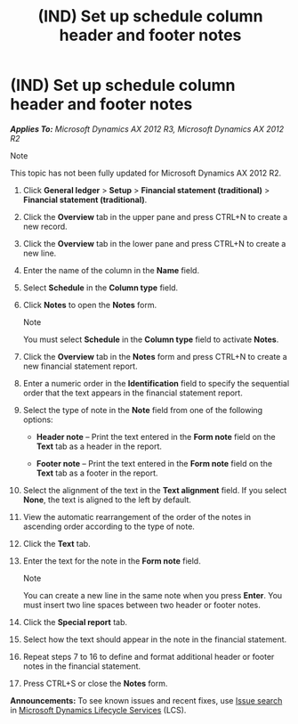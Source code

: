 ﻿---
title: (IND) Set up schedule column header and footer notes
TOCTitle: (IND) Set up schedule column header and footer notes
ms:assetid: 50031f32-405c-425f-a5dd-aa010e656061
ms:mtpsurl: https://technet.microsoft.com/en-us/library/JJ664692(v=AX.60)
ms:contentKeyID: 49385764
ms.date: 04/18/2014
mtps_version: v=AX.60
---

# (IND) Set up schedule column header and footer notes 


_**Applies To:** Microsoft Dynamics AX 2012 R3, Microsoft Dynamics AX 2012 R2_


> [!NOTE]
> <P>This topic has not been fully updated for Microsoft Dynamics AX 2012 R2.</P>



1.  Click **General ledger** \> **Setup** \> **Financial statement (traditional)** \> **Financial statement (traditional)**.

2.  Click the **Overview** tab in the upper pane and press CTRL+N to create a new record.

3.  Click the **Overview** tab in the lower pane and press CTRL+N to create a new line.

4.  Enter the name of the column in the **Name** field.

5.  Select **Schedule** in the **Column type** field.

6.  Click **Notes** to open the **Notes** form.
    

    > [!NOTE]
    > <P>You must select <STRONG>Schedule</STRONG> in the <STRONG>Column type</STRONG> field to activate <STRONG>Notes</STRONG>.</P>



7.  Click the **Overview** tab in the **Notes** form and press CTRL+N to create a new financial statement report.

8.  Enter a numeric order in the **Identification** field to specify the sequential order that the text appears in the financial statement report.

9.  Select the type of note in the **Note** field from one of the following options:
    
      - **Header note** – Print the text entered in the **Form note** field on the **Text** tab as a header in the report.
    
      - **Footer note** – Print the text entered in the **Form note** field on the **Text** tab as a footer in the report.

10. Select the alignment of the text in the **Text alignment** field. If you select **None**, the text is aligned to the left by default.

11. View the automatic rearrangement of the order of the notes in ascending order according to the type of note.

12. Click the **Text** tab.

13. Enter the text for the note in the **Form note** field.
    

    > [!NOTE]
    > <P>You can create a new line in the same note when you press <STRONG>Enter</STRONG>. You must insert two line spaces between two header or footer notes.</P>



14. Click the **Special report** tab.

15. Select how the text should appear in the note in the financial statement.

16. Repeat steps 7 to 16 to define and format additional header or footer notes in the financial statement.

17. Press CTRL+S or close the **Notes** form.

  
**Announcements:** To see known issues and recent fixes, use [Issue search](http://go.microsoft.com/fwlink/?linkid=389258) in [Microsoft Dynamics Lifecycle Services](http://go.microsoft.com/fwlink/?linkid=306505) (LCS).

